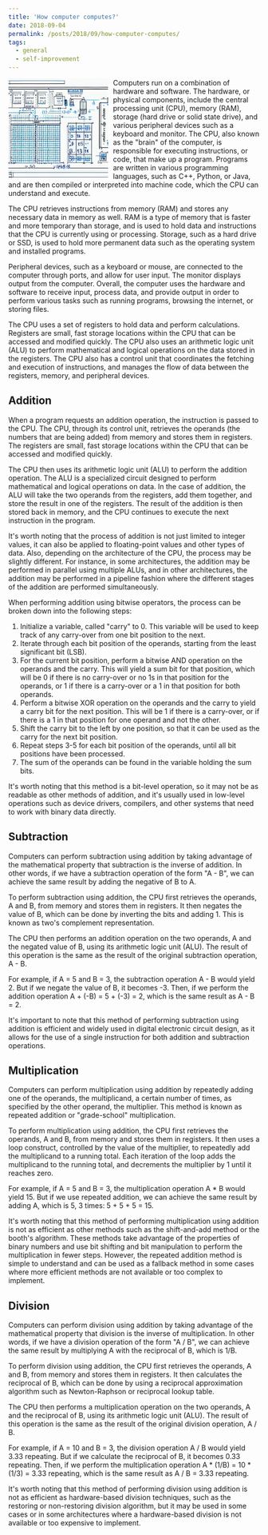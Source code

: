 ```yaml
---
title: 'How computer computes?'
date: 2018-09-04
permalink: /posts/2018/09/how-computer-computes/
tags:
  - general
  - self-improvement
---
```


<img width="200" alt="schema" src="/images/posts/how-computer-computes.png" style="float: left; margin-right: 10px;" /> Computers run on a combination of hardware and software. The hardware, or physical components, include the central processing unit (CPU), memory (RAM), storage (hard drive or solid state drive), and various peripheral devices such as a keyboard and monitor. The CPU, also known as the "brain" of the computer, is responsible for executing instructions, or code, that make up a program. Programs are written in various programming languages, such as C++, Python, or Java, and are then compiled or interpreted into machine code, which the CPU can understand and execute.

The CPU retrieves instructions from memory (RAM) and stores any necessary data in memory as well. RAM is a type of memory that is faster and more temporary than storage, and is used to hold data and instructions that the CPU is currently using or processing. Storage, such as a hard drive or SSD, is used to hold more permanent data such as the operating system and installed programs.

Peripheral devices, such as a keyboard or mouse, are connected to the computer through ports, and allow for user input. The monitor displays output from the computer. Overall, the computer uses the hardware and software to receive input, process data, and provide output in order to perform various tasks such as running programs, browsing the internet, or storing files.

The CPU uses a set of registers to hold data and perform calculations. Registers are small, fast storage locations within the CPU that can be accessed and modified quickly. The CPU also uses an arithmetic logic unit (ALU) to perform mathematical and logical operations on the data stored in the registers. The CPU also has a control unit that coordinates the fetching and execution of instructions, and manages the flow of data between the registers, memory, and peripheral devices.

Addition
---

When a program requests an addition operation, the instruction is passed to the CPU. The CPU, through its control unit, retrieves the operands (the numbers that are being added) from memory and stores them in registers. The registers are small, fast storage locations within the CPU that can be accessed and modified quickly.

The CPU then uses its arithmetic logic unit (ALU) to perform the addition operation. The ALU is a specialized circuit designed to perform mathematical and logical operations on data. In the case of addition, the ALU will take the two operands from the registers, add them together, and store the result in one of the registers. The result of the addition is then stored back in memory, and the CPU continues to execute the next instruction in the program.

It's worth noting that the process of addition is not just limited to integer values, it can also be applied to floating-point values and other types of data. Also, depending on the architecture of the CPU, the process may be slightly different. For instance, in some architectures, the addition may be performed in parallel using multiple ALUs, and in other architectures, the addition may be performed in a pipeline fashion where the different stages of the addition are performed simultaneously.

When performing addition using bitwise operators, the process can be broken down into the following steps:

1. Initialize a variable, called "carry" to 0. This variable will be used to keep track of any carry-over from one bit position to the next.
2. Iterate through each bit position of the operands, starting from the least significant bit (LSB).
3. For the current bit position, perform a bitwise AND operation on the operands and the carry. This will yield a sum bit for that position, which will be 0 if there is no carry-over or no 1s in that position for the operands, or 1 if there is a carry-over or a 1 in that position for both operands.
4. Perform a bitwise XOR operation on the operands and the carry to yield a carry bit for the next position. This will be 1 if there is a carry-over, or if there is a 1 in that position for one operand and not the other.
5. Shift the carry bit to the left by one position, so that it can be used as the carry for the next bit position.
6. Repeat steps 3-5 for each bit position of the operands, until all bit positions have been processed.
7. The sum of the operands can be found in the variable holding the sum bits.

It's worth noting that this method is a bit-level operation, so it may not be as readable as other methods of addition, and it's usually used in low-level operations such as device drivers, compilers, and other systems that need to work with binary data directly.

Subtraction
---

Computers can perform subtraction using addition by taking advantage of the mathematical property that subtraction is the inverse of addition. In other words, if we have a subtraction operation of the form "A - B", we can achieve the same result by adding the negative of B to A.

To perform subtraction using addition, the CPU first retrieves the operands, A and B, from memory and stores them in registers. It then negates the value of B, which can be done by inverting the bits and adding 1. This is known as two's complement representation.

The CPU then performs an addition operation on the two operands, A and the negated value of B, using its arithmetic logic unit (ALU). The result of this operation is the same as the result of the original subtraction operation, A - B.

For example, if A = 5 and B = 3, the subtraction operation A - B would yield 2. But if we negate the value of B, it becomes -3. Then, if we perform the addition operation A + (-B) = 5 + (-3) = 2, which is the same result as A - B = 2.

It's important to note that this method of performing subtraction using addition is efficient and widely used in digital electronic circuit design, as it allows for the use of a single instruction for both addition and subtraction operations.

Multiplication
---

Computers can perform multiplication using addition by repeatedly adding one of the operands, the multiplicand, a certain number of times, as specified by the other operand, the multiplier. This method is known as repeated addition or "grade-school" multiplication.

To perform multiplication using addition, the CPU first retrieves the operands, A and B, from memory and stores them in registers. It then uses a loop construct, controlled by the value of the multiplier, to repeatedly add the multiplicand to a running total. Each iteration of the loop adds the multiplicand to the running total, and decrements the multiplier by 1 until it reaches zero.

For example, if A = 5 and B = 3, the multiplication operation A * B would yield 15. But if we use repeated addition, we can achieve the same result by adding A, which is 5, 3 times: 5 + 5 + 5 = 15.

It's worth noting that this method of performing multiplication using addition is not as efficient as other methods such as the shift-and-add method or the booth's algorithm. These methods take advantage of the properties of binary numbers and use bit shifting and bit manipulation to perform the multiplication in fewer steps. However, the repeated addition method is simple to understand and can be used as a fallback method in some cases where more efficient methods are not available or too complex to implement.

Division
---

Computers can perform division using addition by taking advantage of the mathematical property that division is the inverse of multiplication. In other words, if we have a division operation of the form "A / B", we can achieve the same result by multiplying A with the reciprocal of B, which is 1/B.

To perform division using addition, the CPU first retrieves the operands, A and B, from memory and stores them in registers. It then calculates the reciprocal of B, which can be done by using a reciprocal approximation algorithm such as Newton-Raphson or reciprocal lookup table.

The CPU then performs a multiplication operation on the two operands, A and the reciprocal of B, using its arithmetic logic unit (ALU). The result of this operation is the same as the result of the original division operation, A / B.

For example, if A = 10 and B = 3, the division operation A / B would yield 3.33 repeating. But if we calculate the reciprocal of B, it becomes 0.33 repeating. Then, if we perform the multiplication operation A * (1/B) = 10 * (1/3) = 3.33 repeating, which is the same result as A / B = 3.33 repeating.

It's worth noting that this method of performing division using addition is not as efficient as hardware-based division techniques, such as the restoring or non-restoring division algorithm, but it may be used in some cases or in some architectures where a hardware-based division is not available or too expensive to implement.
